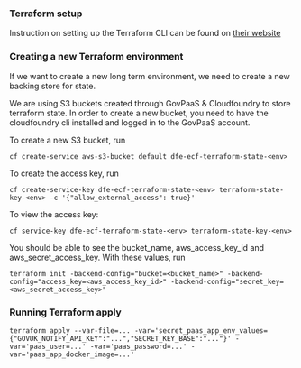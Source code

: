 ### Terraform setup
Instruction on setting up the Terraform CLI can be found on [their website](https://www.terraform.io/downloads.html)

### Creating a new Terraform environment
If we want to create a new long term environment, we need to create a new backing store for state.

We are using S3 buckets created through GovPaaS & Cloudfoundry to store terraform state.
In order to create a new bucket, you need to have the cloudfoundry cli installed and logged in to the GovPaaS account.

To create a new S3 bucket, run

```cf create-service aws-s3-bucket default dfe-ecf-terraform-state-<env>```

To create the access key, run

```cf create-service-key dfe-ecf-terraform-state-<env> terraform-state-key-<env> -c '{"allow_external_access": true}'```

To view the access key:

```cf service-key dfe-ecf-terraform-state-<env> terraform-state-key-<env>```

You should be able to see the bucket_name, aws_access_key_id and aws_secret_access_key. With these values, run

```terraform init -backend-config="bucket=<bucket_name>" -backend-config="access_key=<aws_access_key_id>" -backend-config="secret_key=<aws_secret_access_key>"```

### Running Terraform apply
```terraform apply --var-file=... -var='secret_paas_app_env_values={"GOVUK_NOTIFY_API_KEY":"...","SECRET_KEY_BASE":"..."}' -var='paas_user=...' -var='paas_password=...' -var='paas_app_docker_image=...'```